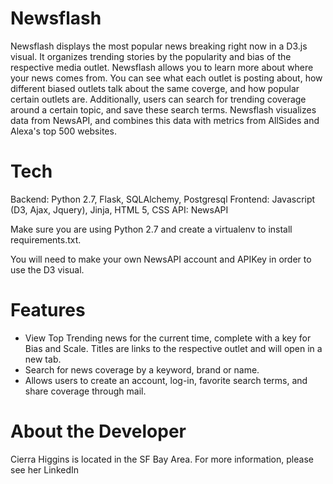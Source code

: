 # Newsflash

Newsflash displays the most popular news breaking right now in a D3.js visual. It organizes trending stories by the popularity and bias of the respective media outlet. Newsflash allows you to learn more about where your news comes from. You can see what each outlet is posting about, how different biased outlets talk about the same coverge, and how popular certain outlets are. Additionally, users can search for trending coverage around a certain topic, and save these search terms. Newsflash visualizes data from NewsAPI, and combines this data with metrics from AllSides and Alexa's top 500 websites.

# Tech 

Backend: Python 2.7, Flask, SQLAlchemy, Postgresql
Frontend: Javascript (D3, Ajax, Jquery), Jinja, HTML 5, CSS
API: NewsAPI

Make sure you are using Python 2.7 and create a virtualenv to install requirements.txt. 

You will need to make your own NewsAPI account and APIKey in order to use the D3 visual.

# Features 

- View Top Trending news for the current time, complete with a key for Bias and Scale. Titles are links to the respective outlet and will open in a new tab.
- Search for news coverage by a keyword, brand or name.
- Allows users to create an account, log-in, favorite search terms, and share coverage through mail.

# About the Developer 

Cierra Higgins is located in the SF Bay Area. For more information, please see her LinkedIn
